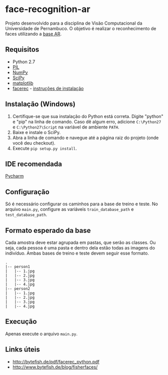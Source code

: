 # face-recognition-ar
Projeto desenvolvido para a disciplina de Visão Computacional da Universidade de Pernambuco. O objetivo é realizar o reconhecimento de faces utilizando a [base AR](http://www2.ece.ohio-state.edu/~aleix/ARdatabase.html).

## Requisitos ##
* Python 2.7
* [PIL](http://www.pythonware.com/products/pil/)
* [NumPy](http://www.numpy.org/)
* [SciPy](http://sourceforge.net/projects/scipy/files/latest/download?source=files)
* [matplotlib](http://matplotlib.org/)
* [facerec](https://github.com/bytefish/facerec) - [instruções de instalação](http://bytefish.de/dev/facerec/install/index.html)

## Instalação (Windows) ##
1. Certifique-se que sua instalação do Python está correta. Digite "python" e "pip" na linha de comando. Caso dê algum erro, adicione `C:\Python27` e `C:\Python27\Script` na variável de ambiente `PATH`. 
2. Baixe e instale o SciPy.
3. Abra a linha de comando e navegue até a página raiz do projeto (onde você deu checkout).
4. Execute `pip setup.py install`.

## IDE recomendada ##
[Pycharm](https://www.jetbrains.com/pycharm/)

## Configuração ##
Só é necessário configurar os caminhos para a base de treino e teste. No arquivo `main.py`, configure as variáveis `train_database_path` e `test_database_path`.

## Formato esperado da base ##
Cada amostra deve estar agrupada em pastas, que serão as classes. Ou seja, cada pessoa é uma pasta e dentro dela estão todas as imagens do indivíduo. Ambas bases de treino e teste devem seguir esse formato.

```
.
|-- person1
|   |-- 1.jpg
|   |-- 2.jpg
|   |-- 3.jpg
|   |-- 4.jpg
|-- person2
|   |-- 1.jpg
|   |-- 2.jpg
|   |-- 3.jpg
|   |-- 4.jpg
```

## Execução ##
Apenas execute o arquivo `main.py`.

## Links úteis ##

* http://bytefish.de/pdf/facerec_python.pdf
* http://www.bytefish.de/blog/fisherfaces/
